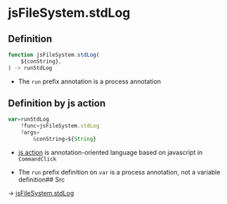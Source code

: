# jsFileSystem.stdLog

## Definition

```js.js
function jsFileSystem.stdLog(
	${conString},
) -> runStdLog
```

- The `run` prefix annotation is a process annotation
## Definition by js action

```js.js
var=runStdLog
	?func=jsFileSystem.stdLog
	?args=
		&conString=${String}
```

- [js action](#) is annotation-oriented language based on javascript in `CommandClick`

- The `run` prefix definition on `var` is a process annotation, not a variable definition## Src

-> [jsFileSystem.stdLog](https://github.com/puutaro/CommandClick/blob/master/app/src/main/java/com/puutaro/commandclick/fragment_lib/terminal_fragment/js_interface/file/JsFileSystem.kt#L147)


